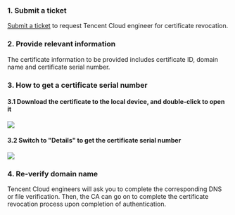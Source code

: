 ### 1. Submit a ticket

[Submit a ticket](https://console.cloud.tencent.com/workorder/category) to request Tencent Cloud engineer for certificate revocation.

### 2. Provide relevant information

The certificate information to be provided includes certificate ID, domain name and certificate serial number.

### 3. How to get a certificate serial number

#### 3.1 Download the certificate to the local device, and double-click to open it
![](https://mc.qcloudimg.com/static/img/c0e38aa02af80cb897e2ee3361296971/1.png)
#### 3.2 Switch to "Details" to get the certificate serial number
![](https://mc.qcloudimg.com/static/img/648022f9b6c7decc68c1a13460937afa/2.png)

### 4. Re-verify domain name
Tencent Cloud engineers will ask you to complete the corresponding DNS or file verification. Then, the CA can go on to complete the certificate revocation process upon completion of authentication.
